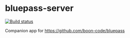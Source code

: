 # bluepass-server

[![Build status](https://ci.appveyor.com/api/projects/status/gg56u3802li5vvow?svg=true)](https://ci.appveyor.com/project/boon-code/bluepass-server)

Companion app for https://github.com/boon-code/bluepass
